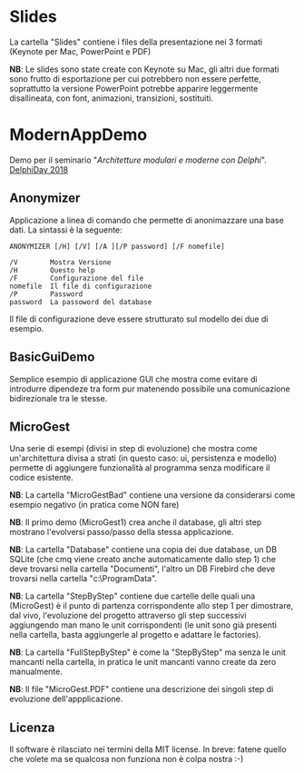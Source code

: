 ﻿# Slides

La cartella "Slides" contiene i files della presentazione nei 3 formati (Keynote per Mac, PowerPoint e PDF)

**NB**: Le slides sono state create con Keynote su Mac, gli altri due formati sono frutto di esportazione per cui potrebbero non essere perfette, soprattutto la versione PowerPoint potrebbe apparire leggermente disallineata, con font, animazioni, transizioni, sostituiti.


# ModernAppDemo

Demo per il seminario "*Architetture modulari e moderne con Delphi*".
[DelphiDay 2018](https://www.delphiday.it/seminari.html)


## Anonymizer
Applicazione a linea di comando che permette di anonimazzare una base dati. La sintassi è la seguente:

```
ANONYMIZER [/H] [/V] [/A ][/P password] [/F nomefile]

/V        Mostra Versione
/H        Questo help
/F        Configurazione del file
nomefile  Il file di configurazione
/P        Password
password  La passoword del database
```

Il file di configurazione deve essere strutturato sul modello dei due di esempio.


## BasicGuiDemo

Semplice esempio di applicazione GUI che mostra come evitare di introdurre dipendeze tra form pur matenendo possibile una comunicazione bidirezionale tra le stesse.


## MicroGest

Una serie di esempi (divisi in step di evoluzione) che mostra come un'architettura divisa a strati (in questo caso: ui, persistenza e modello) permette di aggiungere funzionalità al programma senza modificare il codice esistente.

**NB**: La cartella "MicroGestBad" contiene una versione da considerarsi come esempio negativo (in pratica come NON fare)
 
**NB**: Il primo demo (MicroGest1) crea anche il database, gli altri step mostrano l'evolversi passo/passo della stessa applicazione.

**NB**: La cartella "Database" contiene una copia dei due database, un DB SQLite (che cmq viene creato anche automaticamente dallo step 1) che deve trovarsi nella cartella "Documenti", l'altro un DB Firebird che deve trovarsi nella cartella "c:\ProgramData".

**NB**: La cartella "StepByStep" contiene due cartelle delle quali una (MicroGest) è il punto di partenza corrispondente allo step 1 per dimostrare, dal vivo, l'evoluzione del progetto attraverso gli step successivi aggiungendo man mano le unit corrispondenti (le unit sono già presenti nella cartella, basta aggiungerle al progetto e adattare le factories).

**NB**: La cartella "FullStepByStep" è come la "StepByStep" ma senza le unit mancanti nella cartella, in pratica le unit mancanti vanno create da zero manualmente. 

**NB**: Il file "MicroGest.PDF" contiene una descrizione dei singoli step di evoluzione dell'appplicazione.


## Licenza

Il software è rilasciato nei termini della MIT license. In breve: fatene quello che volete ma se qualcosa non funziona non è colpa nostra :-)